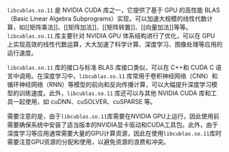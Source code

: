 `libcublas.so.11` 是 NVIDIA CUDA 库之一，它提供了基于 GPU 的高性能 BLAS（Basic Linear Algebra Subprograms）实现，可以加速大规模的线性代数计算，如[[矩阵乘法]]、[[矩阵加法]]、[[矩阵转置]]、[[向量加法]]等等。`libcublas.so.11` 库主要针对 NVIDIA GPU 体系结构进行了优化，可以在 GPU 上实现高效的线性代数运算，大大加速了科学计算、深度学习、图像处理等应用的运行速度。

`libcublas.so.11` 库的接口与标准 BLAS 库接口类似，可以在 C++和 CUDA C 语言中调用。在深度学习中，`libcublas.so.11` 库常用于卷积神经网络（CNN）和循环神经网络（RNN）等模型的前向和反向传播计算，可以大幅提升深度学习模型的训练速度。此外，`libcublas.so.11` 库还可以与其他 NVIDIA CUDA 库和工具一起使用，如 cuDNN、cuSOLVER、cuSPARSE 等。

需要注意的是，由于`libcublas.so.11`库需要在NVIDIA GPU上运行，因此使用前需要确保系统中安装了适当版本的NVIDIA显卡驱动和CUDA工具包。此外，由于深度学习等应用通常需要大量的GPU计算资源，因此在使用`libcublas.so.11`库时需要注意GPU资源的分配和使用，以避免资源的浪费和冲突。
